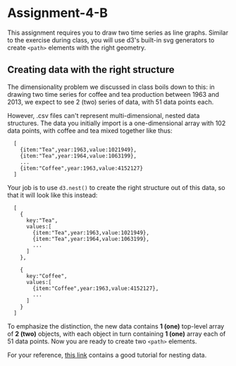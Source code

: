 # Assignment-4-B

This assignment requires you to draw two time series as line graphs. Similar to the exercise during class, you will use d3's built-in svg generators to create `<path>` elements with the right geometry.

## Creating data with the right structure

The dimensionality problem we discussed in class boils down to this: in drawing two time series for coffee and tea production between 1963 and 2013, we expect to see 2 (two) series of data, with 51 data points each.

However, .csv files can't represent multi-dimensional, nested data structures. The data you initially import is a one-dimensional array with 102 data points, with coffee and tea mixed together like thus:

```
  [
    {item:"Tea",year:1963,value:1021949},
    {item:"Tea",year:1964,value:1063199},
    ...
    {item:"Coffee",year:1963,value:4152127}
  ]
```

Your job is to use `d3.nest()` to create the right structure out of this data, so that it will look like this instead:

```
  [
    {
      key:"Tea",
      values:[
        {item:"Tea",year:1963,value:1021949},
        {item:"Tea",year:1964,value:1063199},
        ...
      ]
    },
  
    {
      key:"Coffee",
      values:[
        {item:"Coffee",year:1963,value:4152127},
        ...
      ]
    }
  ]
```

To emphasize the distinction, the new data contains **1 (one)** top-level array of **2 (two)** objects, with each object in turn containing **1 (one)** array each of 51 data points. Now you are ready to create two `<path>` elements.

For your reference, [this link](http://learnjsdata.com/group_data.html) contains a good tutorial for nesting data.

